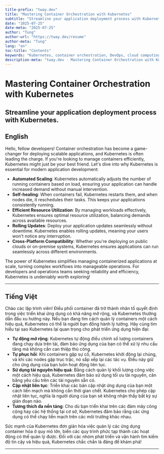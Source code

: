 ```yaml
---
title-prefix: "tway.dev"
title: "Mastering Container Orchestration with Kubernetes"
subtitle: "Streamline your application deployment process with Kubernetes."
date: "2025-07-25"
date-meta: "2025-07-25"
author: "Tung"
author-url: "https://tway.dev/resume"
author-meta: "Tung"
lang: "en"
toc-title: "Contents"
keywords: "Kubernetes, container orchestration, DevOps, cloud computing, containers"
description-meta: "tway.dev - Mastering Container Orchestration with Kubernetes - Streamline your application deployment process with Kubernetes."
---
```


# Mastering Container Orchestration with Kubernetes
## Streamline your application deployment process with Kubernetes.

## English
Hello, fellow developers! Container orchestration has become a game-changer for deploying scalable applications, and Kubernetes is often leading the charge. If you're looking to manage containers efficiently, Kubernetes might just be your best friend. Let's dive into why Kubernetes is essential for modern application development:

- **Automated Scaling**: Kubernetes automatically adjusts the number of running containers based on load, ensuring your application can handle increased demand without manual intervention.
- **Self-healing**: When containers fail, Kubernetes restarts them, and when nodes die, it reschedules their tasks. This keeps your applications consistently running.
- **Efficient Resource Utilization**: By managing workloads effectively, Kubernetes ensures optimal resource utilization, balancing demands across available resources.
- **Rolling Updates**: Deploy your application updates seamlessly without downtime. Kubernetes enables rolling updates, meaning your users won't notice any interruption.
- **Cross-Platform Compatibility**: Whether you're deploying on public clouds or on-premise systems, Kubernetes ensures applications can run seamlessly across different environments.

The power of Kubernetes simplifies managing containerized applications at scale, turning complex workflows into manageable operations. For developers and operations teams seeking reliability and efficiency, Kubernetes is undeniably worth exploring!

---

## Tiếng Việt
Chào các lập trình viên! Điều phối container đã trở thành nhân tố quyết định trong việc triển khai ứng dụng có khả năng mở rộng, và Kubernetes thường dẫn đầu xu hướng này. Nếu bạn đang tìm cách quản lý containers một cách hiệu quả, Kubernetes có thể là người bạn đồng hành lý tưởng. Hãy cùng tìm hiểu tại sao Kubernetes lại quan trọng cho phát triển ứng dụng hiện đại:

- **Tự động mở rộng**: Kubernetes tự động điều chỉnh số lượng containers đang chạy dựa trên tải, đảm bảo ứng dụng của bạn có thể xử lý nhu cầu tăng mà không cần can thiệp thủ công.
- **Tự phục hồi**: Khi containers gặp sự cố, Kubernetes khởi động lại chúng, và khi các nodes gặp trục trặc, nó sắp xếp lại các tác vụ. Điều này giữ cho ứng dụng của bạn luôn hoạt động liên tục.
- **Sử dụng tài nguyên hiệu quả**: Bằng cách quản lý khối lượng công việc một cách hiệu quả, Kubernetes đảm bảo sử dụng tối ưu tài nguyên, cân bằng yêu cầu trên các tài nguyên sẵn có.
- **Cập nhật liên tục**: Triển khai các bản cập nhật ứng dụng của bạn một cách liền mạch mà không cần thời gian chết. Kubernetes cho phép cập nhật liên tục, nghĩa là người dùng của bạn sẽ không nhận thấy bất kỳ sự gián đoạn nào.
- **Tương thích đa nền tảng**: Cho dù bạn triển khai trên các đám mây công cộng hay các hệ thống tại cơ sở, Kubernetes đảm bảo rằng các ứng dụng có thể chạy liền mạch trên các môi trường khác nhau.

Sức mạnh của Kubernetes đơn giản hóa việc quản lý các ứng dụng container hóa ở quy mô lớn, biến các quy trình phức tạp thành các hoạt động có thể quản lý được. Đối với các nhóm phát triển và vận hành tìm kiếm độ tin cậy và hiệu quả, Kubernetes chắc chắn là đáng để khám phá!

---
